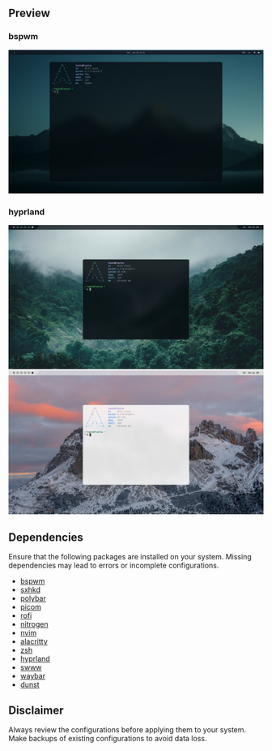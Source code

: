 ## Preview
### bspwm 
![preview-bspwm](./.preview/preview-bspwm.png)

### hyprland 
![preview-hypr](./.preview/preview-hypr.png)
![preview-hypr](./.preview/preview-hypr2.png)

## Dependencies
Ensure that the following packages are installed on your system.
Missing dependencies may lead to errors or incomplete configurations.

- [bspwm](https://github.com/baskerville/bspwm)
- [sxhkd](https://github.com/baskerville/sxhkd)
- [polybar](https://github.com/polybar/polybar)
- [picom](https://github.com/yshui/picom)
- [rofi](https://github.com/davatorium/rofi)
- [nitrogen](https://github.com/l3ib/nitrogen)
- [nvim](https://github.com/LazyVim/LazyVim)
- [alacritty](https://github.com/alacritty/alacritty)
- [zsh](https://github.com/ohmyzsh/ohmyzsh/)
- [hyprland](https://github.com/hyprwm/Hyprland)
- [swww](https://github.com/igfae/swww)
- [waybar](https://github.com/Alexays/Waybar)
- [dunst](https://github.com/dunst-project/dunst)

## Disclaimer
Always review the configurations before applying them to your system. Make backups of existing configurations to avoid data loss.
